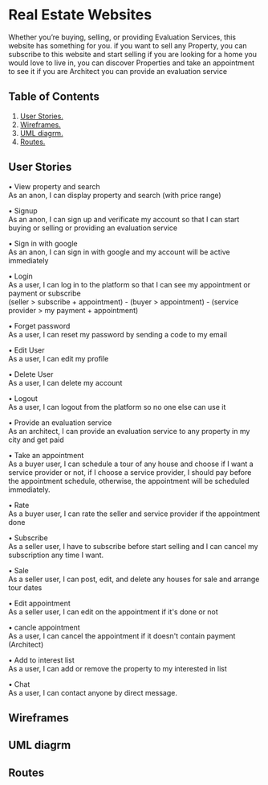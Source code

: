 # Real Estate Websites 
 Whether you’re buying, selling, or providing Evaluation Services, this website has something for you.
 if you want to sell any Property, you can subscribe to this website and start selling 
 if you are looking for a home you would love to live in, you can discover Properties and take an appointment to see it 
 if you are Architect you can provide an evaluation service

## Table of Contents
1. [ User Stories. ](#userStor)
2. [ Wireframes. ](#wireframe)
3. [ UML diagrm.](#frontUml)
4. [ Routes. ](#frontRoutes)

<a name="userStor"></a>
## User Stories
•	View property and search <br/> As an anon, I can display property and search (with price range)

•	Signup  <br/> As an anon, I can sign up and verificate my account so that I can start buying or selling or providing an evaluation service

•	Sign in with google  <br/> As an anon, I can sign in with google and my account will be active immediately

•	Login  <br/> As a user, I can log in to the platform so that I can see my appointment or payment or subscribe  <br/>
(seller > subscribe + appointment) - (buyer > appointment) - (service provider > my payment + appointment)

•   Forget password  <br/>
As a user, I can reset my password by sending a code to my email 

•	Edit User  <br/>  As a user, I can edit my profile

•	Delete User  <br/>  As a user, I can delete my account

•	Logout  <br/>  As a user, I can logout from the platform so no one else can use it

•	Provide an evaluation service <br/> As an architect, I can provide an evaluation service to any property in my city and get paid

•	Take an appointment  <br/> As a buyer user, I can schedule a tour of any house and choose if I want a service provider or not, if I choose a service provider, I should pay before the appointment schedule, otherwise, the appointment will be scheduled immediately. 

•	Rate  <br/> As a buyer user, I can rate the seller and service provider if the appointment done 

•	Subscribe  <br/> As a seller user, I have to subscribe before start selling and I can cancel my subscription any time I want.

•	Sale  <br/> As a seller user, I can post, edit, and delete any houses for sale and arrange tour dates

•	Edit appointment  <br/> As a seller user, I can edit on the appointment if it's done or not 

•	cancle appointment  <br/> As a user, I can cancel the appointment if it doesn't contain payment (Architect)

•	Add to interest list  <br/> As a user, I can add or remove the property to my interested in list

•	Chat   <br/>  As a user, I can contact anyone by direct message.


<a name="wireframe"></a>

## Wireframes



<a name="frontUml"></a>

## UML diagrm




<a name="frontRoutes"></a>

## Routes




